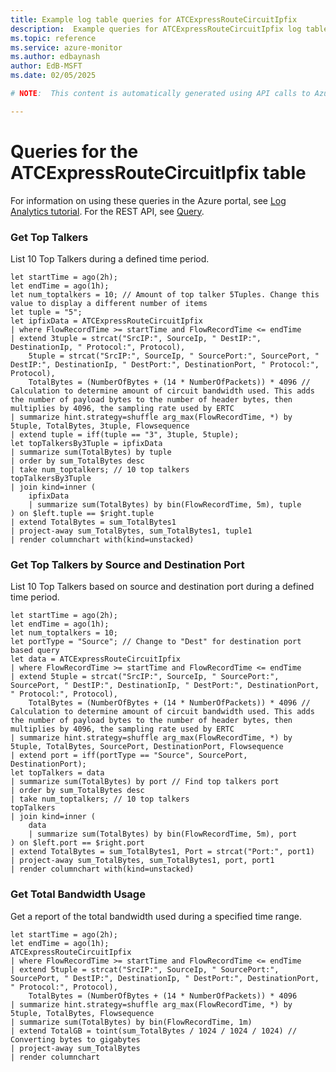 ```yaml
---
title: Example log table queries for ATCExpressRouteCircuitIpfix
description:  Example queries for ATCExpressRouteCircuitIpfix log table
ms.topic: reference
ms.service: azure-monitor
ms.author: edbaynash
author: EdB-MSFT
ms.date: 02/05/2025

# NOTE:  This content is automatically generated using API calls to Azure. Any edits made on these files will be overwritten in the next run of the script. 

---
```


# Queries for the ATCExpressRouteCircuitIpfix table

For information on using these queries in the Azure portal, see [Log Analytics tutorial](/azure/azure-monitor/logs/log-analytics-tutorial). For the REST API, see [Query](/rest/api/loganalytics/query).


### Get Top Talkers  


List 10 Top Talkers during a defined time period.  

```query
let startTime = ago(2h);
let endTime = ago(1h);
let num_toptalkers = 10; // Amount of top talker 5Tuples. Change this value to display a different number of items
let tuple = "5";  
let ipfixData = ATCExpressRouteCircuitIpfix
| where FlowRecordTime >= startTime and FlowRecordTime <= endTime
| extend 3tuple = strcat("SrcIP:", SourceIp, " DestIP:", DestinationIp, " Protocol:", Protocol),
    5tuple = strcat("SrcIP:", SourceIp, " SourcePort:", SourcePort, " DestIP:", DestinationIp, " DestPort:", DestinationPort, " Protocol:", Protocol),
    TotalBytes = (NumberOfBytes + (14 * NumberOfPackets)) * 4096 // Calculation to determine amount of circuit bandwidth used. This adds the number of payload bytes to the number of header bytes, then multiplies by 4096, the sampling rate used by ERTC
| summarize hint.strategy=shuffle arg_max(FlowRecordTime, *) by 5tuple, TotalBytes, 3tuple, Flowsequence
| extend tuple = iff(tuple == "3", 3tuple, 5tuple);
let topTalkersBy3Tuple = ipfixData
| summarize sum(TotalBytes) by tuple
| order by sum_TotalBytes desc
| take num_toptalkers; // 10 top talkers
topTalkersBy3Tuple
| join kind=inner (
    ipfixData  
    | summarize sum(TotalBytes) by bin(FlowRecordTime, 5m), tuple
) on $left.tuple == $right.tuple
| extend TotalBytes = sum_TotalBytes1
| project-away sum_TotalBytes, sum_TotalBytes1, tuple1
| render columnchart with(kind=unstacked)
```



### Get Top Talkers by Source and Destination Port  


List 10 Top Talkers based on source and destination port during a defined time period.  

```query
let startTime = ago(2h);
let endTime = ago(1h);
let num_toptalkers = 10;
let portType = "Source"; // Change to "Dest" for destination port based query
let data = ATCExpressRouteCircuitIpfix
| where FlowRecordTime >= startTime and FlowRecordTime <= endTime
| extend 5tuple = strcat("SrcIP:", SourceIp, " SourcePort:", SourcePort, " DestIP:", DestinationIp, " DestPort:", DestinationPort, " Protocol:", Protocol),
    TotalBytes = (NumberOfBytes + (14 * NumberOfPackets)) * 4096 // Calculation to determine amount of circuit bandwidth used. This adds the number of payload bytes to the number of header bytes, then multiplies by 4096, the sampling rate used by ERTC 
| summarize hint.strategy=shuffle arg_max(FlowRecordTime, *) by 5tuple, TotalBytes, SourcePort, DestinationPort, Flowsequence
| extend port = iff(portType == "Source", SourcePort, DestinationPort);
let topTalkers = data
| summarize sum(TotalBytes) by port // Find top talkers port
| order by sum_TotalBytes desc
| take num_toptalkers; // 10 top talkers
topTalkers
| join kind=inner (
    data
    | summarize sum(TotalBytes) by bin(FlowRecordTime, 5m), port
) on $left.port == $right.port
| extend TotalBytes = sum_TotalBytes1, Port = strcat("Port:", port1)
| project-away sum_TotalBytes, sum_TotalBytes1, port, port1 
| render columnchart with(kind=unstacked)
```



### Get Total Bandwidth Usage  


Get a report of the total bandwidth used during a specified time range.  

```query
let startTime = ago(2h); 
let endTime = ago(1h);
ATCExpressRouteCircuitIpfix 
| where FlowRecordTime >= startTime and FlowRecordTime <= endTime 
| extend 5tuple = strcat("SrcIP:", SourceIp, " SourcePort:", SourcePort, " DestIP:", DestinationIp, " DestPort:", DestinationPort, " Protocol:", Protocol), 
    TotalBytes = (NumberOfBytes + (14 * NumberOfPackets)) * 4096  
| summarize hint.strategy=shuffle arg_max(FlowRecordTime, *) by 5tuple, TotalBytes, Flowsequence 
| summarize sum(TotalBytes) by bin(FlowRecordTime, 1m) 
| extend TotalGB = toint(sum_TotalBytes / 1024 / 1024 / 1024) // Converting bytes to gigabytes 
| project-away sum_TotalBytes 
| render columnchart 
```

